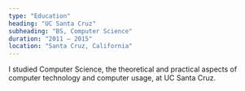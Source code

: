 ```yaml
---
type: "Education"
heading: "UC Santa Cruz"
subheading: "BS, Computer Science"
duration: "2011 – 2015"
location: "Santa Cruz, California"
---
```


I studied Computer Science, the theoretical and practical aspects of computer technology and computer usage, at UC Santa Cruz.